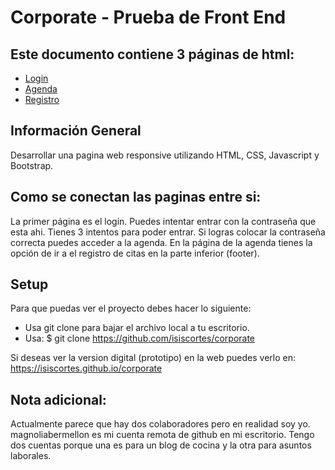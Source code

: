 # Corporate - Prueba de Front End

## Este documento contiene 3 páginas de html:
* [Login](#login)
* [Agenda](#agenda)
* [Registro](#registro)

## Información General
Desarrollar una pagina web responsive utilizando HTML, CSS, Javascript y Bootstrap.
	
## Como se conectan las paginas entre si:
La primer página es el login. Puedes intentar entrar con la contraseña que esta
ahi. Tienes 3 intentos para poder entrar. Si logras colocar la contraseña correcta puedes
acceder a la agenda. En la página de la agenda tienes la opción de ir a el registro de citas en la parte inferior (footer).
	
## Setup
Para que puedas ver el proyecto debes hacer lo siguiente:

* Usa git clone para bajar el archivo local a tu escritorio.
* Usa: $ git clone https://github.com/isiscortes/corporate

Si deseas ver la version digital (prototipo) en la web puedes verlo en:
https://isiscortes.github.io/corporate


## Nota adicional:

Actualmente parece que hay dos colaboradores pero en realidad soy yo.
magnoliabermellon es mi cuenta remota de github en mi escritorio.
Tengo dos cuentas porque una es para un blog de cocina y la otra para asuntos laborales.


